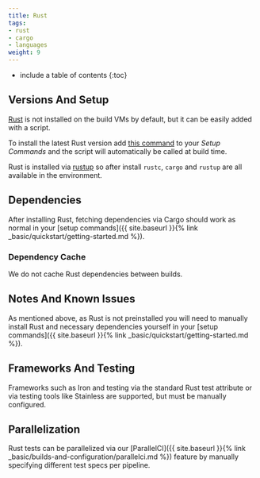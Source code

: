 ```yaml
---
title: Rust
tags:
- rust
- cargo
- languages
weight: 9
---
```


* include a table of contents
{:toc}

## Versions And Setup

[Rust](https://www.rust-lang.org/en-US) is not installed on the build VMs by default, but it can be easily added with a script.

To install the latest Rust version add [this command](https://github.com/codeship/scripts/blob/master/languages/rust.sh#L6) to your _Setup Commands_ and the script will automatically be called at build time.

Rust is installed via [rustup](https://github.com/rust-lang-nursery/rustup.rs) so after install `rustc`, `cargo` and `rustup` are all available in the environment.

## Dependencies

After installing Rust, fetching dependencies via Cargo should work as normal in your [setup commands]({{ site.baseurl }}{% link _basic/quickstart/getting-started.md %}).


### Dependency Cache

We do not cache Rust dependencies between builds.

## Notes And Known Issues

As mentioned above, as Rust is not preinstalled you will need to manually install Rust and necessary dependencies yourself in your [setup commands]({{ site.baseurl }}{% link _basic/quickstart/getting-started.md %}).

## Frameworks And Testing

Frameworks such as Iron and testing via the standard Rust test attribute or via testing tools like Stainless are supported, but must be manually configured.

## Parallelization

Rust tests can be parallelized via our [ParallelCI]({{ site.baseurl }}{% link _basic/builds-and-configuration/parallelci.md %}) feature by manually specifying different test specs per pipeline.
